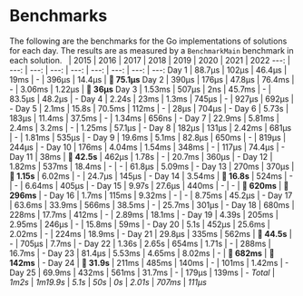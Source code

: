 # Benchmarks
The following are the benchmarks for the Go implementations of solutions for each day. The results are as measured by a `BenchmarkMain` benchmark in each solution.
 &nbsp;  | 2015 | 2016 | 2017 | 2018 | 2019 | 2020 | 2021 | 2022
 ---:  | ---:  | ---:  | ---:  | ---:  | ---:  | ---:  | ---:  | ---: 
Day 1 | 88.7µs | 102µs | 46.4µs | 19ms | - | 396µs | 14.4µs | **🔴 75.1µs**
Day 2 | 390µs | 176µs | 47.8µs | 76.4ms | - | 3.06ms | 1.22µs | **🔴 36µs**
Day 3 | 1.53ms | 507µs | 2ns | 45.7ms | - | 83.5µs | 48.2µs | -
Day 4 | 2.24s | 23ms | 1.3ms | 745µs | - | 927µs | 692µs | -
Day 5 | 2.1ms | 15.8s | 70.5ms | 112ms | - | 28µs | 704µs | -
Day 6 | 5.73s | 183µs | 11.4ms | 37.5ms | - | 1.34ms | 656ns | -
Day 7 | 22.9ms | 5.81ms | 2.4ms | 3.2ms | - | 1.25ms | 57.1µs | -
Day 8 | 182µs | 131µs | 2.42ms | 681µs | - | 1.81ms | 535µs | -
Day 9 | 19.6ms | 5.1ms | 82.8µs | 650ms | - | 819µs | 244µs | -
Day 10 | 176ms | 4.04ms | 1.54ms | 348ms | - | 117µs | 74.4µs | -
Day 11 | 38ms | **🔴 42.5s** | 462µs | 1.78s | - | 20.7ms | 360µs | -
Day 12 | 1.82ms | 537ms | 18.4ms | - | - | 61.8µs | 5.09ms | -
Day 13 | 270ms | 370µs | **🔴 1.15s** | 6.02ms | - | 24.7µs | 145µs | -
Day 14 | 3.54ms | **🔴 16.8s** | 524ms | - | - | 6.64ms | 405µs | -
Day 15 | 9.97s | 27.6µs | 440ms | - | - | **🔴 620ms** | **🔴 296ms** | -
Day 16 | 1.7ms | 115ms | 9.32ms | - | - | 8.75ms | 45.2µs | -
Day 17 | 63.6ms | 33.9ms | 566ms | 38.5ms | - | 25.7ms | 301µs | -
Day 18 | 680ms | 228ms | 17.7ms | 412ms | - | 2.89ms | 18.1ms | -
Day 19 | 4.39s | 205ms | 2.95ms | 246µs | - | 15.8ms | 59ms | -
Day 20 | 5.1s | 452µs | 25.6ms | 2.02ms | - | 224ms | 18.9ms | -
Day 21 | 29.8µs | 335ms | 562ms | **🔴 44.5s** | - | 705µs | 7.7ms | -
Day 22 | 1.36s | 2.65s | 654ms | 1.71s | - | 288ms | 16.7ms | -
Day 23 | 81.4µs | 5.53ms | 4.65ms | 8.02ms | - | **🔴 682ms** | **🔴 142ms** | -
Day 24 | **🔴 31.9s** | 211ms | 485ms | 140ms | - | 101ms | 1.42ms | -
Day 25 | 69.9ms | 432ms | 561ms | 31.7ms | - | 179µs | 139ms | -
*Total* | *1m2s* | *1m19.9s* | *5.1s* | *50s* | *0s* | *2.01s* | *707ms* | *111µs*